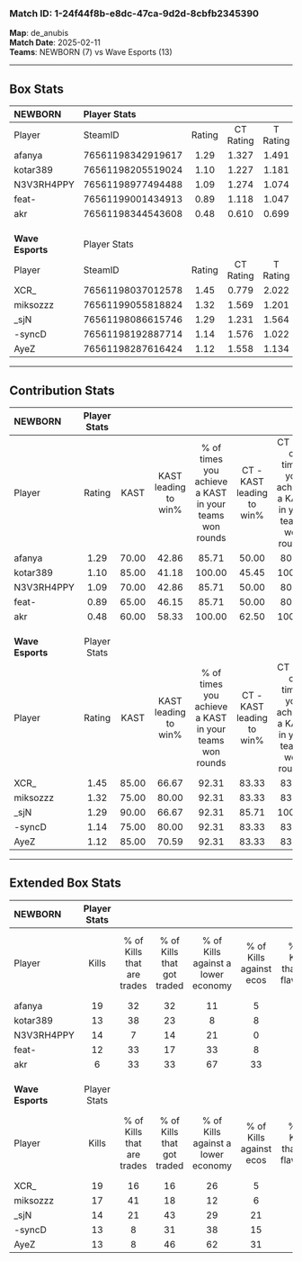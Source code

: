 ### Match ID: 1-24f44f8b-e8dc-47ca-9d2d-8cbfb2345390  
**Map**: de_anubis  
**Match Date**: 2025-02-11  
**Teams**: NEWBORN (7) vs Wave Esports (13)  

---  

## Box Stats  

| **NEWBORN**      | Player Stats      |        |           |          |       |      |       |         |        |      |     |
| :- | :- | :-: | :-: | :-: | :-: | :-: | :-: | :-: | :-: | :-: | :-: |
| Player           | SteamID           | Rating | CT Rating | T Rating | KAST  | ADR  | Kills | Assists | Deaths | K/D  | HS% |
| afanya           | 76561198342919617 |  1.29  |   1.327   |  1.491   | 70.00 | 89.5 |  19   |    1    |   15   | 1.27 | 78  |
| kotar389         | 76561198205519024 |  1.10  |   1.227   |  1.181   | 85.00 | 72.9 |  13   |    4    |   15   | 0.87 | 53  |
| N3V3RH4PPY       | 76561198977494488 |  1.09  |   1.274   |  1.074   | 70.00 | 95.6 |  14   |    6    |   16   | 0.88 | 64  |
| feat-            | 76561199001434913 |  0.89  |   1.118   |  1.047   | 65.00 | 75.1 |  12   |    5    |   16   | 0.75 | 58  |
| akr              | 76561198344543608 |  0.48  |   0.610   |  0.699   | 60.00 | 42.3 |   6   |    3    |   16   | 0.38 | 33  |
|                  |                   |        |           |          |       |      |       |         |        |      |     |
|                  |                   |        |           |          |       |      |       |         |        |      |     |
|                  |                   |        |           |          |       |      |       |         |        |      |     |
| **Wave Esports** | Player Stats      |        |           |          |       |      |       |         |        |      |     |
| Player           | SteamID           | Rating | CT Rating | T Rating | KAST  | ADR  | Kills | Assists | Deaths | K/D  | HS% |
| XCR_             | 76561198037012578 |  1.45  |   0.779   |  2.022   | 85.00 | 94.3 |  19   |    4    |   14   | 1.36 | 63  |
| miksozzz         | 76561199055818824 |  1.32  |   1.569   |  1.201   | 75.00 | 89.3 |  17   |    2    |   12   | 1.42 | 58  |
| _sjN             | 76561198086615746 |  1.29  |   1.231   |  1.564   | 90.00 | 84.5 |  14   |    8    |   13   | 1.08 | 50  |
| -syncD           | 76561198192887714 |  1.14  |   1.576   |  1.022   | 75.00 | 86.4 |  13   |    7    |   13   | 1.00 | 69  |
| AyeZ             | 76561198287616424 |  1.12  |   1.558   |  1.134   | 85.00 | 62.9 |  13   |    9    |   14   | 0.93 | 46  |
---  

## Contribution Stats  

| **NEWBORN**      | Player Stats |       |                      |                                                        |                           |                                                             |                          |                                                            |
| :- | :-: | :-: | :-: | :-: | :-: | :-: | :-: | :-: |
| Player           |    Rating    | KAST  | KAST leading to win% | % of times you achieve a KAST in your teams won rounds | CT - KAST leading to win% | CT - % of times you achieve a KAST in your teams won rounds | T - KAST leading to win% | T - % of times you achieve a KAST in your teams won rounds |
| afanya           |     1.29     | 70.00 |        42.86         |                         85.71                          |           50.00           |                            80.00                            |          33.33           |                           100.00                           |
| kotar389         |     1.10     | 85.00 |        41.18         |                         100.00                         |           45.45           |                           100.00                            |          33.33           |                           100.00                           |
| N3V3RH4PPY       |     1.09     | 70.00 |        42.86         |                         85.71                          |           50.00           |                            80.00                            |          33.33           |                           100.00                           |
| feat-            |     0.89     | 65.00 |        46.15         |                         85.71                          |           50.00           |                            80.00                            |          40.00           |                           100.00                           |
| akr              |     0.48     | 60.00 |        58.33         |                         100.00                         |           62.50           |                           100.00                            |          50.00           |                           100.00                           |
|                  |              |       |                      |                                                        |                           |                                                             |                          |                                                            |
|                  |              |       |                      |                                                        |                           |                                                             |                          |                                                            |
|                  |              |       |                      |                                                        |                           |                                                             |                          |                                                            |
| **Wave Esports** | Player Stats |       |                      |                                                        |                           |                                                             |                          |                                                            |
| Player           |    Rating    | KAST  | KAST leading to win% | % of times you achieve a KAST in your teams won rounds | CT - KAST leading to win% | CT - % of times you achieve a KAST in your teams won rounds | T - KAST leading to win% | T - % of times you achieve a KAST in your teams won rounds |
| XCR_             |     1.45     | 85.00 |        66.67         |                         92.31                          |           83.33           |                            83.33                            |          58.33           |                           100.00                           |
| miksozzz         |     1.32     | 75.00 |        80.00         |                         92.31                          |           83.33           |                            83.33                            |          77.78           |                           100.00                           |
| _sjN             |     1.29     | 90.00 |        66.67         |                         92.31                          |           85.71           |                           100.00                            |          54.55           |                           85.71                            |
| -syncD           |     1.14     | 75.00 |        80.00         |                         92.31                          |           83.33           |                            83.33                            |          77.78           |                           100.00                           |
| AyeZ             |     1.12     | 85.00 |        70.59         |                         92.31                          |           83.33           |                            83.33                            |          63.64           |                           100.00                           |
---  

## Extended Box Stats  

| **NEWBORN**      | Player Stats |                            |                            |                                    |                         |                              |                                 |        |                             |                                     |                          |                               |                            |
| :- | :-: | :-: | :-: | :-: | :-: | :-: | :-: | :-: | :-: | :-: | :-: | :-: | :-: |
| Player           |    Kills     | % of Kills that are trades | % of Kills that got traded | % of Kills against a lower economy | % of Kills against ecos | % of Kills that are flawless | % of Kills that are close duels | Deaths | % of Deaths that get traded | % of Deaths against a lower economy | % of Deaths against ecos | % of Deaths that are flawless | % of Deaths that are close |
| afanya           |      19      |             32             |             32             |                 11                 |            5            |              58              |                0                |   15   |             27              |                 20                  |            7             |              73               |             0              |
| kotar389         |      13      |             38             |             23             |                 8                  |            8            |              85              |                0                |   15   |             27              |                 20                  |            7             |              47               |             7              |
| N3V3RH4PPY       |      14      |             7              |             14             |                 21                 |            0            |              57              |                7                |   16   |             25              |                 19                  |            6             |              50               |             25             |
| feat-            |      12      |             33             |             17             |                 33                 |            8            |              75              |                0                |   16   |             25              |                  6                  |            0             |              69               |             13             |
| akr              |      6       |             33             |             33             |                 67                 |           33            |              50              |               33                |   16   |             38              |                 13                  |            0             |              56               |             0              |
|                  |              |                            |                            |                                    |                         |                              |                                 |        |                             |                                     |                          |                               |                            |
|                  |              |                            |                            |                                    |                         |                              |                                 |        |                             |                                     |                          |                               |                            |
|                  |              |                            |                            |                                    |                         |                              |                                 |        |                             |                                     |                          |                               |                            |
| **Wave Esports** | Player Stats |                            |                            |                                    |                         |                              |                                 |        |                             |                                     |                          |                               |                            |
| Player           |    Kills     | % of Kills that are trades | % of Kills that got traded | % of Kills against a lower economy | % of Kills against ecos | % of Kills that are flawless | % of Kills that are close duels | Deaths | % of Deaths that get traded | % of Deaths against a lower economy | % of Deaths against ecos | % of Deaths that are flawless | % of Deaths that are close |
| XCR_             |      19      |             16             |             16             |                 26                 |            5            |              63              |                0                |   14   |              7              |                  7                  |            0             |              71               |             14             |
| miksozzz         |      17      |             41             |             18             |                 12                 |            6            |              59              |               12                |   12   |              8              |                 25                  |            8             |              67               |             0              |
| _sjN             |      14      |             21             |             43             |                 29                 |           21            |              71              |               14                |   13   |             15              |                 23                  |            8             |              62               |             8              |
| -syncD           |      13      |             8              |             31             |                 38                 |           15            |              38              |               15                |   13   |             31              |                  8                  |            8             |              62               |             0              |
| AyeZ             |      13      |             8              |             46             |                 62                 |           31            |              69              |                8                |   14   |             50              |                  7                  |            0             |              57               |             0              |
